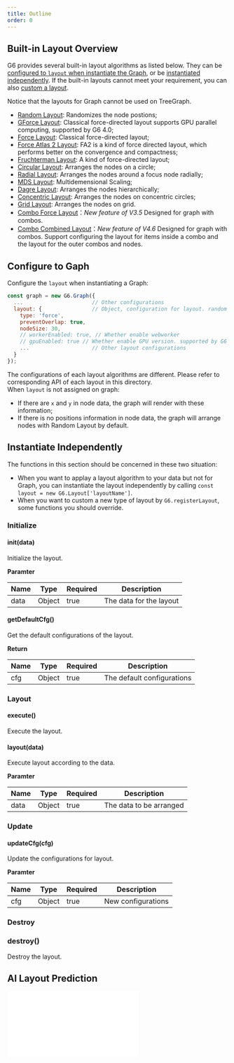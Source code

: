 ```yaml
---
title: Outline
order: 0
---
```


## Built-in Layout Overview

G6 provides several built-in layout algorithms as listed below. They can be [configured to `layout` when instantiate the Graph](#configure-to-gaph), or be [instantiated independently](#instantiate-independently). If the built-in layouts cannot meet your requirement, you can also [custom a layout](/en/docs/api/registerLayout).

Notice that the layouts for Graph cannot be used on TreeGraph.

- [Random Layout](./random): Randomizes the node postions;
- [GForce Layout](./gforce): Classical force-directed layout supports GPU parallel computing, supported by G6 4.0;
- [Force Layout](./force): Classical force-directed layout;
- [Force Atlas 2 Layout](./forceAtlas2): FA2 is a kind of force directed layout, which performs better on the convergence and compactness;
- [Fruchterman Layout](./fruchterman): A kind of force-directed layout;
- [Circular Layout](./circular): Arranges the nodes on a circle;
- [Radial Layout](./radial): Arranges the nodes around a focus node radially;
- [MDS Layout](./mds): Multidemensional Scaling;
- [Dagre Layout](./dagre): Arranges the nodes hierarchically;
- [Concentric Layout](./concentric): Arranges the nodes on concentric circles;
- [Grid Layout](./grid): Arranges the nodes on grid.
- [Combo Force Layout](./comboForce)：_New feature of V3.5_ Designed for graph with combos.
- [Combo Combined Layout](./comboCombined)：_New feature of V4.6_ Designed for graph with combos. Support configuring the layout for items inside a combo and the layout for the outer combos and nodes.

## Configure to Gaph

Configure the `layout` when instantiating a Graph:

```javascript
const graph = new G6.Graph({
  ...                      // Other configurations
  layout: {                // Object, configuration for layout. random by default
    type: 'force',
    preventOverlap: true,
    nodeSize: 30,
    // workerEnabled: true, // Whether enable webworker
    // gpuEnabled: true // Whether enable GPU version. supported by G6 4.0, and only support gForce and fruchterman layout. If the machine or browser does not support GPU computing, it will be degraded to CPU computing automatically. 
    ...                    // Other layout configurations
  }
});
```

The configurations of each layout algorithms are different. Please refer to corresponding API of each layout in this directory. <br />When `layout` is not assigned on graph:

- If there are `x` and `y` in node data, the graph will render with these information;
- If there is no positions information in node data, the graph will arrange nodes with Random Layout by default.

## Instantiate Independently

The functions in this section should be concerned in these two situation:

- When you want to applay a layout algorithm to your data but not for Graph, you can instantiate the layout independently by calling `const layout = new G6.Layout['layoutName']`.
- When you want to custom a new type of layout by `G6.registerLayout`, some functions you should override.

### Initialize

#### init(data)

Initialize the layout.

**Paramter**

| Name | Type   | Required | Description             |
| ---- | ------ | -------- | ----------------------- |
| data | Object | true     | The data for the layout |

#### getDefaultCfg()

Get the default configurations of the layout.

**Return**

| Name | Type   | Required | Description                |
| ---- | ------ | -------- | -------------------------- |
| cfg  | Object | true     | The default configurations |

### Layout

#### execute()

Execute the layout.

#### layout(data)

Execute layout according to the data.

**Paramter**

| Name | Type   | Required | Description             |
| ---- | ------ | -------- | ----------------------- |
| data | Object | true     | The data to be arranged |

### Update

#### updateCfg(cfg)

Update the configurations for layout.

**Paramter**

| Name | Type   | Required | Description        |
| ---- | ------ | -------- | ------------------ |
| cfg  | Object | true     | New configurations |

### Destroy

### destroy()

Destroy the layout.

## AI Layout Prediction

<embed src="@/docs/manual/middle/layout/ai-layout.en.md"></embed>
